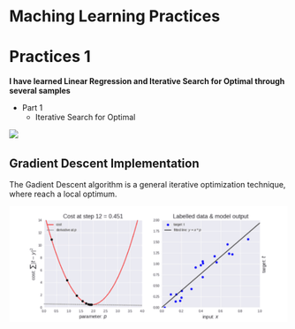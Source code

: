 # Maching Learning Practices

# Practices 1 

**I have learned Linear Regression and Iterative Search for Optimal through several samples**
* Part 1
  * Iterative Search for Optimal


<img src="https://latex.codecogs.com/svg.latex?f(x,y) = (x+2)^{2}+2(y-2)^{2}+2sin(2\pi x)sin(2\pi y)">

## Gradient Descent Implementation 

<p>The Gadient Descent algorithm is a general iterative optimization technique, where reach a local optimum.</p>

<img src="http://github.com/RubenGiC/Practices-about-Maching-learning/blob/main/P1/Images/descarga.gif?raw=true" alt="Gradient Descent">
